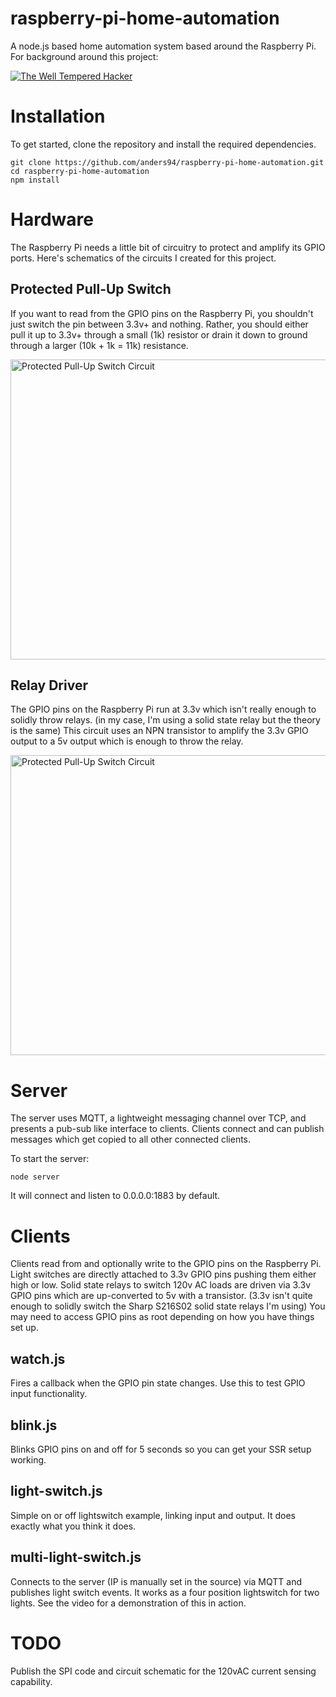 raspberry-pi-home-automation
============================
A node.js based home automation system based around the Raspberry Pi. For background around this project:

[![The Well Tempered Hacker](http://img.youtube.com/vi/SEAQVXHSwg4/0.jpg)](http://www.youtube.com/watch?v=SEAQVXHSwg4)

Installation
============
To get started, clone the repository and install the required dependencies.

    git clone https://github.com/anders94/raspberry-pi-home-automation.git
    cd raspberry-pi-home-automation
    npm install

Hardware
========
The Raspberry Pi needs a little bit of circuitry to protect and amplify its GPIO
ports. Here's schematics of the circuits I created for this project.

Protected Pull-Up Switch
------------------------
If you want to read from the GPIO pins on the Raspberry Pi, you shouldn't just 
switch the pin between 3.3v+ and nothing. Rather, you should either pull it up
to 3.3v+ through a small (1k) resistor or drain it down to ground through a 
larger (10k + 1k = 11k) resistance.

<a href="http://anders.com/1offs/protected-pull-up-switch-circuit.png"><img src="http://anders.com/1offs/protected-pull-up-switch-circuit.png" width="640" height="480" alt="Protected Pull-Up Switch Circuit"></a>

Relay Driver
------------
The GPIO pins on the Raspberry Pi run at 3.3v which isn't really enough to 
solidly throw relays. (in my case, I'm using a solid state relay but the 
theory is the same) This circuit uses an NPN transistor to amplify the 3.3v
GPIO output to a 5v output which is enough to throw the relay.

<a href="http://anders.com/1offs/relay-driver-circuit.png"><img src="http://anders.com/1offs/relay-driver-circuit.png" width="640" height="480" alt="Protected Pull-Up Switch Circuit"></a>

Server
======
The server uses MQTT, a lightweight messaging channel over TCP, and presents a
pub-sub like interface to clients. Clients connect and can publish messages which
get copied to all other connected clients.

To start the server:

    node server

It will connect and listen to 0.0.0.0:1883 by default.

Clients
=======
Clients read from and optionally write to the GPIO pins on the Raspberry Pi. Light
switches are directly attached to 3.3v GPIO pins pushing them either high or low.
Solid state relays to switch 120v AC loads are driven via 3.3v GPIO pins which are
up-converted to 5v with a transistor. (3.3v isn't quite enough to solidly switch the
Sharp S216S02 solid state relays I'm using) You may need to access GPIO pins as root
depending on how you have things set up.

watch.js
--------
Fires a callback when the GPIO pin state changes. Use this to test GPIO input 
functionality.

blink.js
--------
Blinks GPIO pins on and off for 5 seconds so you can get your SSR setup working.

light-switch.js
---------------
Simple on or off lightswitch example, linking input and output. It does exactly
what you think it does.

multi-light-switch.js
---------------------
Connects to the server (IP is manually set in the source) via MQTT and 
publishes light switch events. It works as a four position lightswitch 
for two lights. See the video for a demonstration of this in action.

TODO
====

Publish the SPI code and circuit schematic for the 120vAC current sensing capability.
